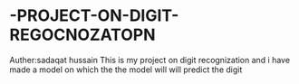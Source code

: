 # -PROJECT-ON-DIGIT-REGOCNOZATOPN
Auther:sadaqat hussain
</b>
This is my project on digit recognization and i have made a model on which the the model will will predict the digit 
</b>

